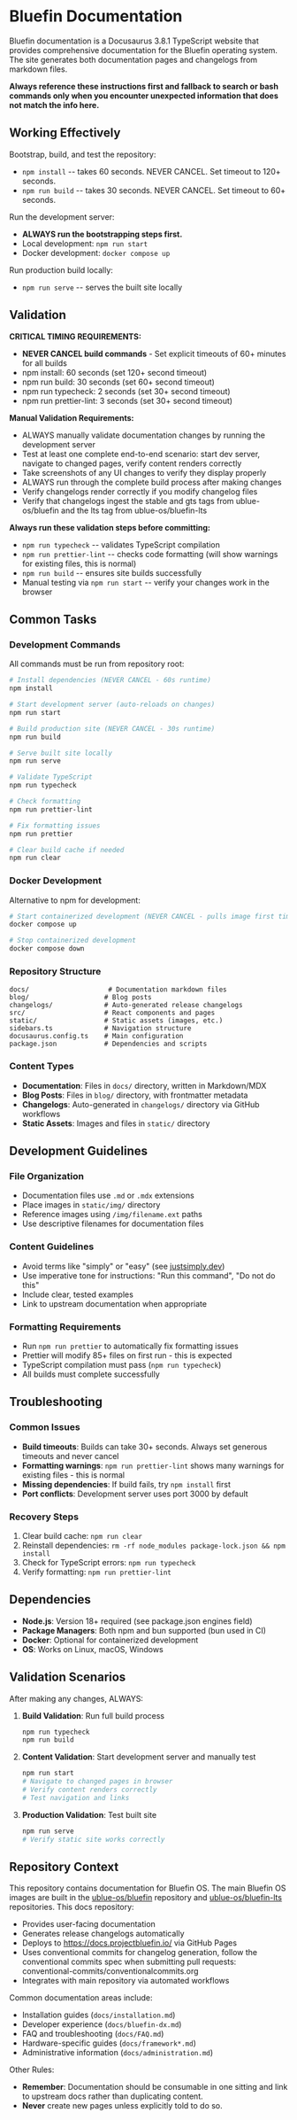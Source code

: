 # Bluefin Documentation

Bluefin documentation is a Docusaurus 3.8.1 TypeScript website that provides comprehensive documentation for the Bluefin operating system. The site generates both documentation pages and changelogs from markdown files.

**Always reference these instructions first and fallback to search or bash commands only when you encounter unexpected information that does not match the info here.**

## Working Effectively

Bootstrap, build, and test the repository:

- `npm install` -- takes 60 seconds. NEVER CANCEL. Set timeout to 120+ seconds.
- `npm run build` -- takes 30 seconds. NEVER CANCEL. Set timeout to 60+ seconds.

Run the development server:

- **ALWAYS run the bootstrapping steps first.**
- Local development: `npm run start`
- Docker development: `docker compose up`

Run production build locally:

- `npm run serve` -- serves the built site locally

## Validation

**CRITICAL TIMING REQUIREMENTS:**

- **NEVER CANCEL build commands** - Set explicit timeouts of 60+ minutes for all builds
- npm install: 60 seconds (set 120+ second timeout)
- npm run build: 30 seconds (set 60+ second timeout)
- npm run typecheck: 2 seconds (set 30+ second timeout)
- npm run prettier-lint: 3 seconds (set 30+ second timeout)

**Manual Validation Requirements:**

- ALWAYS manually validate documentation changes by running the development server
- Test at least one complete end-to-end scenario: start dev server, navigate to changed pages, verify content renders correctly
- Take screenshots of any UI changes to verify they display properly
- ALWAYS run through the complete build process after making changes
- Verify changelogs render correctly if you modify changelog files
- Verify that changelogs ingest the stable and gts tags from ublue-os/bluefin and the lts tag from ublue-os/bluefin-lts

**Always run these validation steps before committing:**

- `npm run typecheck` -- validates TypeScript compilation
- `npm run prettier-lint` -- checks code formatting (will show warnings for existing files, this is normal)
- `npm run build` -- ensures site builds successfully
- Manual testing via `npm run start` -- verify your changes work in the browser

## Common Tasks

### Development Commands

All commands must be run from repository root:

```bash
# Install dependencies (NEVER CANCEL - 60s runtime)
npm install

# Start development server (auto-reloads on changes)
npm run start

# Build production site (NEVER CANCEL - 30s runtime)
npm run build

# Serve built site locally
npm run serve

# Validate TypeScript
npm run typecheck

# Check formatting
npm run prettier-lint

# Fix formatting issues
npm run prettier

# Clear build cache if needed
npm run clear
```

### Docker Development

Alternative to npm for development:

```bash
# Start containerized development (NEVER CANCEL - pulls image first time)
docker compose up

# Stop containerized development
docker compose down
```

### Repository Structure

```
docs/                    # Documentation markdown files
blog/                   # Blog posts
changelogs/             # Auto-generated release changelogs
src/                    # React components and pages
static/                 # Static assets (images, etc.)
sidebars.ts             # Navigation structure
docusaurus.config.ts    # Main configuration
package.json            # Dependencies and scripts
```

### Content Types

- **Documentation**: Files in `docs/` directory, written in Markdown/MDX
- **Blog Posts**: Files in `blog/` directory, with frontmatter metadata
- **Changelogs**: Auto-generated in `changelogs/` directory via GitHub workflows
- **Static Assets**: Images and files in `static/` directory

## Development Guidelines

### File Organization

- Documentation files use `.md` or `.mdx` extensions
- Place images in `static/img/` directory
- Reference images using `/img/filename.ext` paths
- Use descriptive filenames for documentation files

### Content Guidelines

- Avoid terms like "simply" or "easy" (see [justsimply.dev](https://justsimply.dev/))
- Use imperative tone for instructions: "Run this command", "Do not do this"
- Include clear, tested examples
- Link to upstream documentation when appropriate

### Formatting Requirements

- Run `npm run prettier` to automatically fix formatting issues
- Prettier will modify 85+ files on first run - this is expected
- TypeScript compilation must pass (`npm run typecheck`)
- All builds must complete successfully

## Troubleshooting

### Common Issues

- **Build timeouts**: Builds can take 30+ seconds. Always set generous timeouts and never cancel
- **Formatting warnings**: `npm run prettier-lint` shows many warnings for existing files - this is normal
- **Missing dependencies**: If build fails, try `npm install` first
- **Port conflicts**: Development server uses port 3000 by default

### Recovery Steps

1. Clear build cache: `npm run clear`
2. Reinstall dependencies: `rm -rf node_modules package-lock.json && npm install`
3. Check for TypeScript errors: `npm run typecheck`
4. Verify formatting: `npm run prettier-lint`

## Dependencies

- **Node.js**: Version 18+ required (see package.json engines field)
- **Package Managers**: Both npm and bun supported (bun used in CI)
- **Docker**: Optional for containerized development
- **OS**: Works on Linux, macOS, Windows

## Validation Scenarios

After making any changes, ALWAYS:

1. **Build Validation**: Run full build process

   ```bash
   npm run typecheck
   npm run build
   ```

2. **Content Validation**: Start development server and manually test

   ```bash
   npm run start
   # Navigate to changed pages in browser
   # Verify content renders correctly
   # Test navigation and links
   ```

3. **Production Validation**: Test built site
   ```bash
   npm run serve
   # Verify static site works correctly
   ```

## Repository Context

This repository contains documentation for Bluefin OS. The main Bluefin OS images are built in the [ublue-os/bluefin](https://github.com/ublue-os/bluefin) repository and [ublue-os/bluefin-lts](https://github.com/ublue-os/bluefin-lts) repositories. This docs repository:

- Provides user-facing documentation
- Generates release changelogs automatically
- Deploys to https://docs.projectbluefin.io/ via GitHub Pages
- Uses conventional commits for changelog generation, follow the conventional commits spec when submitting pull requests: conventional-commits/conventionalcommits.org
- Integrates with main repository via automated workflows

Common documentation areas include:

- Installation guides (`docs/installation.md`)
- Developer experience (`docs/bluefin-dx.md`)
- FAQ and troubleshooting (`docs/FAQ.md`)
- Hardware-specific guides (`docs/framework*.md`)
- Administrative information (`docs/administration.md`)

Other Rules:

- **Remember**: Documentation should be consumable in one sitting and link to upstream docs rather than duplicating content.
- **Never** create new pages unless explicitly told to do so. 
